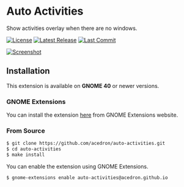 # Auto Activities
Show activities overlay when there are no windows.

[![License][license-badge]][license-link]
[![Latest Release][release-badge]][release-link]
[![Last Commit][commit-badge]][commit-link]

[![Screenshot][screenshot-img]][extension-link]

## Installation
This extension is available on **GNOME 40** or newer versions.

### GNOME Extensions

You can install the extension [here](https://extensions.gnome.org/extension/4179/auto-activities) from GNOME Extensions website.

### From Source

```bash
$ git clone https://github.com/acedron/auto-activities.git
$ cd auto-activities
$ make install
```

You can enable the extension using GNOME Extensions.

```bash
$ gnome-extensions enable auto-activities@acedron.github.io
```

[license-badge]: https://img.shields.io/github/license/acedron/auto-activities?style=for-the-badge
[license-link]: https://github.com/acedron/auto-activities/blob/master/LICENSE
[release-badge]: https://img.shields.io/github/v/release/acedron/auto-activities?style=for-the-badge
[release-link]: https://github.com/acedron/auto-activities/releases/latest
[commit-badge]: https://img.shields.io/github/last-commit/acedron/auto-activities?style=for-the-badge
[commit-link]: https://github.com/acedron/auto-activities/commit
[screenshot-img]: https://extensions.gnome.org/extension-data/screenshots/screenshot_4179.gif
[extension-link]: https://extensions.gnome.org/extension/4179/auto-activities
